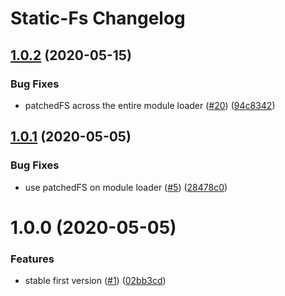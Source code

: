 # Static-Fs Changelog

## [1.0.2](https://github.com/elastic/static-fs/compare/v1.0.1...v1.0.2) (2020-05-15)


### Bug Fixes

* patchedFS across the entire module loader ([#20](https://github.com/elastic/static-fs/issues/20)) ([94c8342](https://github.com/elastic/static-fs/commit/94c8342ef5785468e16ddf9bb4867ea3dfd2bd90))

## [1.0.1](https://github.com/elastic/static-fs/compare/v1.0.0...v1.0.1) (2020-05-05)


### Bug Fixes

* use patchedFS on module loader ([#5](https://github.com/elastic/static-fs/issues/5)) ([28478c0](https://github.com/elastic/static-fs/commit/28478c03eac4adb99deaa806a4e5e5564d2368ec))

# 1.0.0 (2020-05-05)


### Features

* stable first version ([#1](https://github.com/elastic/static-fs/issues/1)) ([02bb3cd](https://github.com/elastic/static-fs/commit/02bb3cdf6662d1235cab4761baf79d444b73aeb4))
